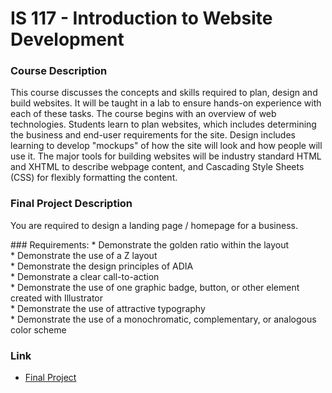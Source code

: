 # IS 117 - Introduction to Website Development

### Course Description
<p>
  This course discusses the concepts and skills required to plan, design and build websites. It will be taught in a lab to ensure hands-on experience with each of these tasks. The course begins with an overview of web technologies. Students learn to plan websites, which includes determining the business and end-user requirements for the site. Design includes learning to develop "mockups" of how the site will look and how people will use it. The major tools for building websites will be industry standard HTML and XHTML to describe webpage content, and Cascading Style Sheets (CSS) for flexibly formatting the content.
</p>

### Final Project Description
<p>You are required to design a landing page / homepage for a business.</p>
### Requirements: 
* Demonstrate the golden ratio within the layout<br />
* Demonstrate the use of a Z layout<br />
* Demonstrate the design principles of ADIA<br />
* Demonstrate a clear call-to-action<br />
* Demonstrate the use of one graphic badge, button, or other element created with Illustrator<br />
* Demonstrate the use of attractive typography<br />
* Demonstrate the use of a monochromatic, complementary, or analogous color scheme<br />

### Link
* [Final Project](https://goto1.github.io/is117/docs/)
